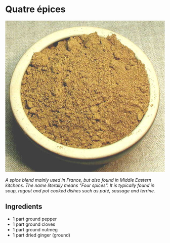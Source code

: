 # Quatre épices

![Quatre épices](resources/quatre.jpg)

*A spice blend mainly used in France, but also found in Middle Eastern kitchens. The name literally means "Four spices". It is typically found in soup, ragout and pot cooked dishes such as paté, sausage and terrine.*

## Ingredients
- 1 part ground pepper
- 1 part ground cloves
- 1 part ground nutmeg
- 1 part dried ginger (ground)

